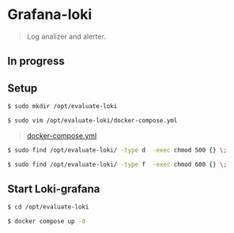 # Grafana-loki

> Log analizer and alerter.

## In progress

## Setup

```bash
$ sudo mkdir /opt/evaluate-loki

$ sudo vim /opt/evaluate-loki/docker-compose.yml
```
> [docker-compose.yml](/oki-grafana/opt/evaluate-oki/docker-compose.yml)

```bash
$ sudo find /opt/evaluate-loki/ -type d  -exec chmod 500 {} \;

$ sudo find /opt/evaluate-loki/ -type f  -exec chmod 600 {} \;
```

## Start Loki-grafana

```bash
$ cd /opt/evaluate-loki

$ docker compose up -d
```
